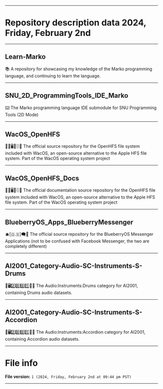 
***

# Repository description data 2024, Friday, February 2nd

---

## Learn-Marko

📚️ A repository for showcasing my knowledge of the Marko programming language, and continuing to learn the language.

---

## SNU_2D_ProgrammingTools_IDE_Marko

⌨️ The Marko programming language IDE submodule for SNU Programming Tools (2D Mode) 

---

## WacOS_OpenHFS

🍏️💾️🖥️🍎️🗄️💾️ The official source repository for the OpenHFS file system included with WacOS, an open-source alternative to the Apple HFS file system. Part of the WacOS operating system project

---

## WacOS_OpenHFS_Docs

🍏️💾️🖥️🍎️🗄️📖️ The official documentation source repository for the OpenHFS file system included with WacOS, an open-source alternative to the Apple HFS file system. Part of the WacOS operating system project

---

## BlueberryOS_Apps_BlueberryMessenger

 🫐️[🇴.🇸]🗨️📱️ The official source repository for the BlueberryOS Messenger Applications (not to be confused with Facebook Messenger, the two are completely different)
 
---

## AI2001_Category-Audio-SC-Instruments-S-Drums

🧠️🖥️2️⃣️0️⃣️0️⃣️1️⃣️🎼️🎶️ The Audio:Instruments:Drums category for AI2001, containing Drums audio datasets.

---

## AI2001_Category-Audio-SC-Instruments-S-Accordion

🧠️🖥️2️⃣️0️⃣️0️⃣️1️⃣️🎼️🎶️ The Audio:Instruments:Accordion category for AI2001, containing Accordion audio datasets.

***

# File info

**File version:** `1 (2024, Friday, February 2nd at 09:44 pm PST)`

***

